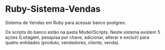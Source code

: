 # Ruby-Sistema-Vendas
Sistema de Vendas em Ruby para acessar banco postgres.

Os scripts do banco estão na pasta Model/Scripts.
Neste sistema existem 5 ações (Listagem, pesquisa por chave, adicionar, alterar e excluir) 
para quatro entidades (produto, vendedores, cliente, venda).



